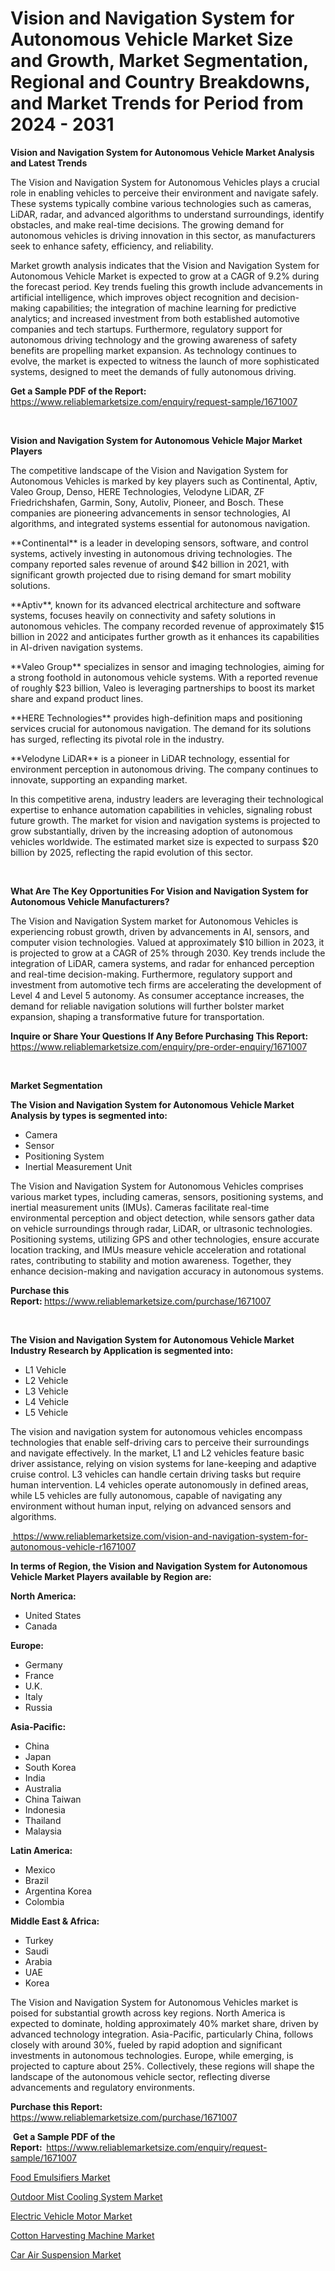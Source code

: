 <p><h1>Vision and Navigation System for Autonomous Vehicle Market Size and Growth, Market Segmentation, Regional and Country Breakdowns, and Market Trends for Period from 2024 -  2031</h1></p><p><strong>Vision and Navigation System for Autonomous Vehicle Market Analysis and Latest Trends</strong></p>
<p><p>The Vision and Navigation System for Autonomous Vehicles plays a crucial role in enabling vehicles to perceive their environment and navigate safely. These systems typically combine various technologies such as cameras, LiDAR, radar, and advanced algorithms to understand surroundings, identify obstacles, and make real-time decisions. The growing demand for autonomous vehicles is driving innovation in this sector, as manufacturers seek to enhance safety, efficiency, and reliability.</p><p>Market growth analysis indicates that the Vision and Navigation System for Autonomous Vehicle Market is expected to grow at a CAGR of 9.2% during the forecast period. Key trends fueling this growth include advancements in artificial intelligence, which improves object recognition and decision-making capabilities; the integration of machine learning for predictive analytics; and increased investment from both established automotive companies and tech startups. Furthermore, regulatory support for autonomous driving technology and the growing awareness of safety benefits are propelling market expansion. As technology continues to evolve, the market is expected to witness the launch of more sophisticated systems, designed to meet the demands of fully autonomous driving.</p></p>
<p><strong>Get a Sample PDF of the Report:&nbsp;</strong> <a href="https://www.reliablemarketsize.com/enquiry/request-sample/1671007?utm_campaign=1262&utm_medium=2&utm_source=Github&utm_content=ia&utm_term=09102024&utm_id=vision-and-navigation-system-for-autonomous-vehicle">https://www.reliablemarketsize.com/enquiry/request-sample/1671007</a></p>
<p>&nbsp;</p>
<p><strong>Vision and Navigation System for Autonomous Vehicle Major Market Players</strong></p>
<p><p>The competitive landscape of the Vision and Navigation System for Autonomous Vehicles is marked by key players such as Continental, Aptiv, Valeo Group, Denso, HERE Technologies, Velodyne LiDAR, ZF Friedrichshafen, Garmin, Sony, Autoliv, Pioneer, and Bosch. These companies are pioneering advancements in sensor technologies, AI algorithms, and integrated systems essential for autonomous navigation.</p><p>**Continental** is a leader in developing sensors, software, and control systems, actively investing in autonomous driving technologies. The company reported sales revenue of around $42 billion in 2021, with significant growth projected due to rising demand for smart mobility solutions.</p><p>**Aptiv**, known for its advanced electrical architecture and software systems, focuses heavily on connectivity and safety solutions in autonomous vehicles. The company recorded revenue of approximately $15 billion in 2022 and anticipates further growth as it enhances its capabilities in AI-driven navigation systems.</p><p>**Valeo Group** specializes in sensor and imaging technologies, aiming for a strong foothold in autonomous vehicle systems. With a reported revenue of roughly $23 billion, Valeo is leveraging partnerships to boost its market share and expand product lines.</p><p>**HERE Technologies** provides high-definition maps and positioning services crucial for autonomous navigation. The demand for its solutions has surged, reflecting its pivotal role in the industry.</p><p>**Velodyne LiDAR** is a pioneer in LiDAR technology, essential for environment perception in autonomous driving. The company continues to innovate, supporting an expanding market.</p><p>In this competitive arena, industry leaders are leveraging their technological expertise to enhance automation capabilities in vehicles, signaling robust future growth. The market for vision and navigation systems is projected to grow substantially, driven by the increasing adoption of autonomous vehicles worldwide. The estimated market size is expected to surpass $20 billion by 2025, reflecting the rapid evolution of this sector.</p></p>
<p>&nbsp;</p>
<p><strong>What Are The Key Opportunities For Vision and Navigation System for Autonomous Vehicle Manufacturers?</strong></p>
<p><p>The Vision and Navigation System market for Autonomous Vehicles is experiencing robust growth, driven by advancements in AI, sensors, and computer vision technologies. Valued at approximately $10 billion in 2023, it is projected to grow at a CAGR of 25% through 2030. Key trends include the integration of LiDAR, camera systems, and radar for enhanced perception and real-time decision-making. Furthermore, regulatory support and investment from automotive tech firms are accelerating the development of Level 4 and Level 5 autonomy. As consumer acceptance increases, the demand for reliable navigation solutions will further bolster market expansion, shaping a transformative future for transportation.</p></p>
<p><strong>Inquire or Share Your Questions If Any Before Purchasing This Report:</strong> <a href="https://www.reliablemarketsize.com/enquiry/pre-order-enquiry/1671007?utm_campaign=1262&utm_medium=2&utm_source=Github&utm_content=ia&utm_term=09102024&utm_id=vision-and-navigation-system-for-autonomous-vehicle">https://www.reliablemarketsize.com/enquiry/pre-order-enquiry/1671007</a></p>
<p>&nbsp;</p>
<p><strong>Market Segmentation</strong></p>
<p><strong>The Vision and Navigation System for Autonomous Vehicle Market Analysis by types is segmented into:</strong></p>
<p><ul><li>Camera</li><li>Sensor</li><li>Positioning System</li><li>Inertial Measurement Unit</li></ul></p>
<p><p>The Vision and Navigation System for Autonomous Vehicles comprises various market types, including cameras, sensors, positioning systems, and inertial measurement units (IMUs). Cameras facilitate real-time environmental perception and object detection, while sensors gather data on vehicle surroundings through radar, LiDAR, or ultrasonic technologies. Positioning systems, utilizing GPS and other technologies, ensure accurate location tracking, and IMUs measure vehicle acceleration and rotational rates, contributing to stability and motion awareness. Together, they enhance decision-making and navigation accuracy in autonomous systems.</p></p>
<p><strong>Purchase this Report:&nbsp;</strong><a href="https://www.reliablemarketsize.com/purchase/1671007?utm_campaign=1262&utm_medium=2&utm_source=Github&utm_content=ia&utm_term=09102024&utm_id=vision-and-navigation-system-for-autonomous-vehicle">https://www.reliablemarketsize.com/purchase/1671007</a></p>
<p>&nbsp;</p>
<p><strong>The Vision and Navigation System for Autonomous Vehicle Market Industry Research by Application is segmented into:</strong></p>
<p><ul><li>L1 Vehicle</li><li>L2 Vehicle</li><li>L3 Vehicle</li><li>L4 Vehicle</li><li>L5 Vehicle</li></ul></p>
<p><p>The vision and navigation system for autonomous vehicles encompass technologies that enable self-driving cars to perceive their surroundings and navigate effectively. In the market, L1 and L2 vehicles feature basic driver assistance, relying on vision systems for lane-keeping and adaptive cruise control. L3 vehicles can handle certain driving tasks but require human intervention. L4 vehicles operate autonomously in defined areas, while L5 vehicles are fully autonomous, capable of navigating any environment without human input, relying on advanced sensors and algorithms.</p></p>
<p><a href="https://www.reliablemarketsize.com/vision-and-navigation-system-for-autonomous-vehicle-r1671007?utm_campaign=1262&utm_medium=2&utm_source=Github&utm_content=ia&utm_term=09102024&utm_id=vision-and-navigation-system-for-autonomous-vehicle">&nbsp;https://www.reliablemarketsize.com/vision-and-navigation-system-for-autonomous-vehicle-r1671007</a></p>
<p><strong>In terms of Region, the Vision and Navigation System for Autonomous Vehicle Market Players available by Region are:</strong></p>
<p>
    <p> <strong> North America: </strong>
        <ul>
            <li>United States</li>
            <li>Canada</li>
        </ul>
        </p> 
    <p> <strong> Europe: </strong>
        <ul>
            <li>Germany</li>
            <li>France</li>
            <li>U.K.</li>
            <li>Italy</li>
            <li>Russia</li>
        </ul>
        </p> 
    <p> <strong> Asia-Pacific: </strong>
        <ul>
            <li>China</li>
            <li>Japan</li>
            <li>South Korea</li>
            <li>India</li>
            <li>Australia</li>
            <li>China Taiwan</li>
            <li>Indonesia</li>
            <li>Thailand</li>
            <li>Malaysia</li>
        </ul>
        </p> 
    <p> <strong> Latin America: </strong>
        <ul>
            <li>Mexico</li>
            <li>Brazil</li>
            <li>Argentina Korea</li>
            <li>Colombia</li>
        </ul>
        </p> 
    <p> <strong> Middle East & Africa: </strong>
        <ul>
            <li>Turkey</li>
            <li>Saudi</li>
            <li>Arabia</li>
            <li>UAE</li>
            <li>Korea</li>
        </ul>
    </p>
    </p>
<p><p>The Vision and Navigation System for Autonomous Vehicles market is poised for substantial growth across key regions. North America is expected to dominate, holding approximately 40% market share, driven by advanced technology integration. Asia-Pacific, particularly China, follows closely with around 30%, fueled by rapid adoption and significant investments in autonomous technologies. Europe, while emerging, is projected to capture about 25%. Collectively, these regions will shape the landscape of the autonomous vehicle sector, reflecting diverse advancements and regulatory environments.</p></p>
<p><strong>Purchase this Report: </strong><a href="https://www.reliablemarketsize.com/purchase/1671007?utm_campaign=1262&utm_medium=2&utm_source=Github&utm_content=ia&utm_term=09102024&utm_id=vision-and-navigation-system-for-autonomous-vehicle">https://www.reliablemarketsize.com/purchase/1671007</a></p>
<p>&nbsp;<strong>Get a Sample PDF of the Report:&nbsp;&nbsp;</strong><a href="https://www.reliablemarketsize.com/enquiry/request-sample/1671007?utm_campaign=1262&utm_medium=2&utm_source=Github&utm_content=ia&utm_term=09102024&utm_id=vision-and-navigation-system-for-autonomous-vehicle">https://www.reliablemarketsize.com/enquiry/request-sample/1671007</a></p>
<p><strong></strong></p>
<p><p><a href="https://issuu.com/reportprime-2/docs/food-emulsifiers-market-size-2030.p_66f82df90abec3?utm_campaign=1262&utm_medium=2&utm_source=Github&utm_content=ia&utm_term=09102024&utm_id=vision-and-navigation-system-for-autonomous-vehicle">Food Emulsifiers Market</a></p><p><a href="https://www.linkedin.com/pulse/evolution-outdoor-mist-cooling-system-market-key-shifts-from-muj1c?utm_campaign=1262&utm_medium=2&utm_source=Github&utm_content=ia&utm_term=09102024&utm_id=vision-and-navigation-system-for-autonomous-vehicle">Outdoor Mist Cooling System Market</a></p><p><a href="https://github.com/sofayahoo2023/Market-Research-Report-List-6/blob/main/electric-vehicle-motor-market.md?utm_campaign=1262&utm_medium=2&utm_source=Github&utm_content=ia&utm_term=09102024&utm_id=vision-and-navigation-system-for-autonomous-vehicle">Electric Vehicle Motor Market</a></p><p><a href="https://www.linkedin.com/pulse/consumer-behavior-shifts-cotton-harvesting-machine-market-9x0zc?utm_campaign=1262&utm_medium=2&utm_source=Github&utm_content=ia&utm_term=09102024&utm_id=vision-and-navigation-system-for-autonomous-vehicle">Cotton Harvesting Machine Market</a></p><p><a href="https://github.com/birroctaymonyj/Market-Research-Report-List-1/blob/main/car-air-suspension-market.md?utm_campaign=1262&utm_medium=2&utm_source=Github&utm_content=ia&utm_term=09102024&utm_id=vision-and-navigation-system-for-autonomous-vehicle">Car Air Suspension Market</a></p></p>